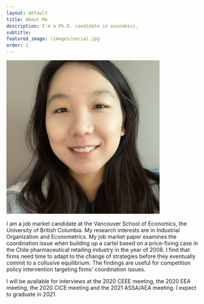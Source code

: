 ```yaml
---
layout: default
title: About Me
description: I'm a Ph.D. candidate in economics.
subtitle:
featured_image: /images/social.jpg
order: 1
---
```



<a href="/" class="header__avatar">
      <img src="/images/headshot_casual.png" width="400"/>
    </a>

I am a job market candidate at the Vancouver School of Economics,
the University of British Columbia. 
My research interests are in Industrial Organization and Econometrics. 
My job market paper examines the coordination issue when building up a cartel based on a price-fixing case in the Chile pharmaceutical retailing industry in the year of 2008. 
I find that firms need time to adapt to the change of strategies before they eventually commit to a collusive equilibrium. 
The findings are useful for competition policy intervention targeting firms' coordination issues. 

I will be available for interviews at the 2020 CEEE meeting, the 2020 EEA meeting, the 2020 CICE meeting and the 2021 ASSA/AEA meeting. I expect to graduate in 2021.

